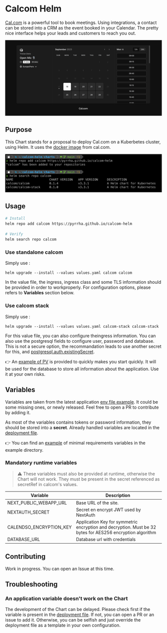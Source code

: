 # Calcom Helm

[Cal.com](https://cal.com/fr) is a powerful tool to book meetings. Using integrations, a contact can be stored into a CRM as the event booked in your Calendar. The pretty nice interface helps your leads and customers to reach you out.

![Cal.com interface](.attachments/calcom.png)

## Purpose

This Chart stands for a proposal to deploy Cal.com on a Kuberbetes cluster, using Helm. It uses the [docker image](https://github.com/calcom/docker) from cal.com.

![Terminal install](.attachments/term_install.png)

## Usage

```sh
# Install
helm repo add calcom https://pyrrha.github.io/calcom-helm

# Verify
helm search repo calcom
```

### Use standalone calcom

Simply use :

```
helm upgrade --install --values values.yaml calcom calcom
```

In the value file, the ingress, ingress class and some TLS information should be provided in order to workproperly. For configuration options, please refers to **Variables** section below.

### Use calcom stack

Simply use :

```
helm upgrade --install --values values.yaml calcom-stack calcom-stack
```

For this value file, you can also configure theingress information. You can also use the postgresql fields to configure user, password and database. This is not a secure option, the recommandation leads to use another secret for this, and [postgresql.auth.existingSecret](https://github.com/bitnami/charts/blob/main/bitnami/postgresql/values.yaml).

👉 An [example of PV](https://github.com/Pyrrha/calcom-helm/blob/main/examples/pv.yaml) is provided to quickly makes you start quickly. It will be used for the database to store all information about the application. Use it at your own risks.

## Variables

Variables are taken from the latest application [env file example](https://github.com/calcom/cal.com/blob/main/.env.example). It could be some missing ones, or newly released. Feel free to open a PR to contribute by adding it.

As most of the variables contains tokens or password information, they should be stored into a **secret**. Already handled variables are located in the [deployment file](https://github.com/Pyrrha/calcom-helm/blob/main/charts/calcom/templates/deployment.yaml).

👉 You can find an [example](https://github.com/Pyrrha/calcom-helm/blob/main/examples/secret.yaml) of minimal requirements variables in the example directory.

### Mandatory runtime variables

> ⚠️ These variables must also be provided at runtime, otherwise the Chart will not work.
> They must be present in the secret referenced as secretRef in calcom's values.

| Variable | Description |
| --- | --- |
| NEXT_PUBLIC_WEBAPP_URL | Base URL of the site. |
| NEXTAUTH_SECRET | Secret en encrypt JWT used by NextAuth |
| CALENDSO_ENCRYPTION_KEY | Application Key for symmetric encryption and decryption. Must be 32 bytes for AES256 encryption algorithm |
| DATABASE_URL | Database url with credentials |

## Contributing

Work in progress. You can open an Issue at this time.

## Troubleshooting

### An application variable doesn't work on the Chart

The development of the Chart can be delayed. Please check first if the variable is present in the [deployment file](https://github.com/Pyrrha/calcom-helm/blob/main/charts/calcom/templates/deployment.yaml). If not, you can open a PR or an issue to add it. Otherwise, you can be selfish and just  override the deployment file as a template in your own configuration.